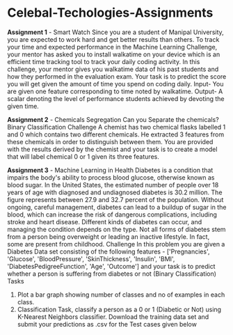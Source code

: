 # Celebal-Techologies-Assignments
**Assignment 1** - Smart Watch
Since you are a student of Manipal University, you are expected to work hard and get better results
than others. To track your time and expected performance in the Machine Learning Challenge,
your mentor has asked you to install walkatime on your device which is an efficient time
tracking tool to track your daily coding activity.
In this challenge, your mentor gives you walkatime data of his past students and how they
performed in the evaluation exam. Your task is to predict the score you will get given the
amount of time you spend on coding daily.
Input- You are given one feature corresponding to time noted by walkatime.
Output- A scalar denoting the level of performance students achieved by devoting the given
time.

**Assignment 2** - Chemicals Segregation
Can you Separate the chemicals?
Binary Classification Challenge
A chemist has two chemical flasks labelled 1 and 0 which contains two different chemicals.
He extracted 3 features from these chemicals in order to distinguish between them. You are
provided with the results derived by the chemist and your task is to create a model that will
label chemical 0 or 1 given its three features.

**Assignment 3** - Machine Learning in Health
Diabetes is a condition that impairs the body's ability to process blood glucose, otherwise known
as blood sugar. In the United States, the estimated number of people over 18 years of age with
diagnosed and undiagnosed diabetes is 30.2 million. The figure represents between 27.9 and
32.7 percent of the population.
Without ongoing, careful management, diabetes can lead to a buildup of sugar in the blood,
which can increase the risk of dangerous complications, including stroke and heart disease.
Different kinds of diabetes can occur, and managing the condition depends on the type. Not all
forms of diabetes stem from a person being overweight or leading an inactive lifestyle. In fact,
some are present from childhood.
Challenge
In this problem you are given a Diabetes Data set consisting of the following features -
['Pregnancies', 'Glucose', 'BloodPressure', 'SkinThickness',
'Insulin', 'BMI', 'DiabetesPedigreeFunction', 'Age', 'Outcome']
and your task is to predict whether a person is suffering from diabetes or not (Binary
Classification)
Tasks
1) Plot a bar graph showing number of classes and no of examples in each class.
2) Classification Task, classify a person as a 0 or 1 (Diabetic or Not) using K-Nearest Neighbors
classifier.
Download the training data set and submit your predictions as .csv for the Test cases given
below


